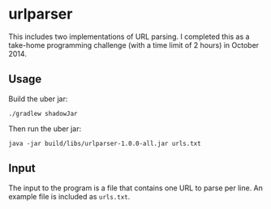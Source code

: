 # urlparser

This includes two implementations of URL parsing. I completed this as a take-home programming challenge (with a time limit of 2 hours) in October 2014.

## Usage

Build the uber jar:

    ./gradlew shadowJar

Then run the uber jar:

    java -jar build/libs/urlparser-1.0.0-all.jar urls.txt

## Input

The input to the program is a file that contains one URL to parse per line. An example file is included as `urls.txt`.

